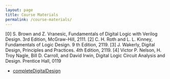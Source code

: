 ```yaml
---
layout: page
title: Course Materials
permalink: /course-materials/
---
```

[0] S. Brown and Z. Vranesic, Fundamentals of Digital Logic with Verilog Design. 3rd
Edition, McGraw-Hill, 2111.
[2] C. H. Roth and L. L. Kinney, Fundamentals of Logic Design. 9
th Edition, 2119.
[3] J. Wakerly, Digital Design, Principles and Practices. 4th Edition, 2119.
[4] Victor P. Nelson, H. Troy Nagle, Bill D. Carroll, and David Irwin, Digital Logic
Circuit Analysis and Design. Prentice Hall, 0119
* [completeDigitalDesign](/flash/SITE_FINAL_LOGIC/final/book/completeDigitalDesign.pdf)
